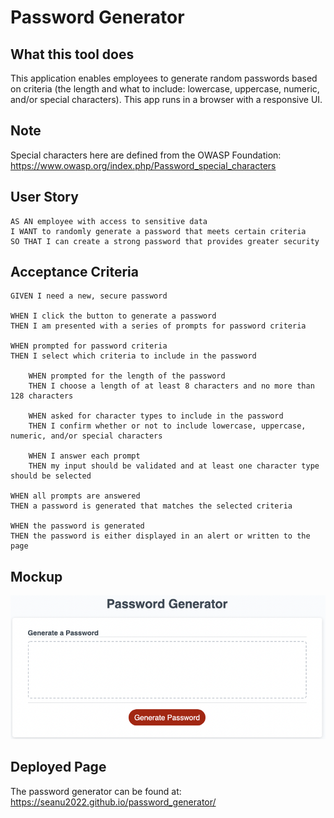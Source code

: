 # Password Generator

## What this tool does 

This application enables employees to generate random passwords based on criteria (the length and what to include: lowercase, uppercase, numeric, and/or special characters). This app runs in a browser with a  responsive UI.

## Note
Special characters here are defined from the OWASP Foundation: https://www.owasp.org/index.php/Password_special_characters 

## User Story

```
AS AN employee with access to sensitive data
I WANT to randomly generate a password that meets certain criteria
SO THAT I can create a strong password that provides greater security
```

## Acceptance Criteria

```
GIVEN I need a new, secure password

WHEN I click the button to generate a password
THEN I am presented with a series of prompts for password criteria

WHEN prompted for password criteria
THEN I select which criteria to include in the password

	WHEN prompted for the length of the password
	THEN I choose a length of at least 8 characters and no more than 128 characters

	WHEN asked for character types to include in the password
	THEN I confirm whether or not to include lowercase, uppercase, numeric, and/or special characters

	WHEN I answer each prompt
	THEN my input should be validated and at least one character type should be selected

WHEN all prompts are answered
THEN a password is generated that matches the selected criteria

WHEN the password is generated
THEN the password is either displayed in an alert or written to the page
```
## Mockup
![The Password Generator includes Heading, a read only password generated text, and a Generate Password button.](./SeanWallacePasswordGeneratorReadmeMockup.png)
## Deployed Page
The password generator can be found at: https://seanu2022.github.io/password_generator/